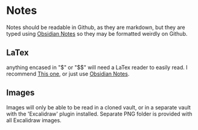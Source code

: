 # Notes
Notes should be readable in Github, as they are markdown, but they are typed using [Obsidian Notes](https://obsidian.md) so they may be formatted weirdly on Github.
## LaTex
anything encased in "\$" or "\$\$" will need a LaTex reader to easily read. I recommend [This one](https://arachnoid.com/latex/), or just use [Obsidian Notes](https://obsidian.md).
## Images
Images will only be able to be read in a cloned vault, or in a separate vault with the 'Excalidraw' plugin installed. Separate PNG folder is provided with all Excalidraw images.
